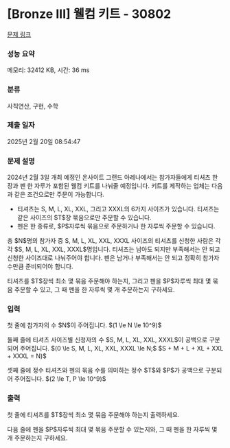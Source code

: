 # [Bronze III] 웰컴 키트 - 30802 

[문제 링크](https://www.acmicpc.net/problem/30802) 

### 성능 요약

메모리: 32412 KB, 시간: 36 ms

### 분류

사칙연산, 구현, 수학

### 제출 일자

2025년 2월 20일 08:54:47

### 문제 설명

<p>2024년 2월 3일 개최 예정인 온사이트 그랜드 아레나에서는 참가자들에게 티셔츠 한 장과 펜 한 자루가 포함된 웰컴 키트를 나눠줄 예정입니다. 키트를 제작하는 업체는 다음과 같은 조건으로만 주문이 가능합니다.</p>

<ul>
	<li>티셔츠는 S, M, L, XL, XXL, 그리고 XXXL의 6가지 사이즈가 있습니다. 티셔츠는 같은 사이즈의 $T$장 묶음으로만 주문할 수 있습니다.</li>
	<li>펜은 한 종류로, $P$자루씩 묶음으로 주문하거나 한 자루씩 주문할 수 있습니다.</li>
</ul>

<p>총 $N$명의 참가자 중 S, M, L, XL, XXL, XXXL 사이즈의 티셔츠를 신청한 사람은 각각 $S, M, L, XL, XXL, XXXL$명입니다. 티셔츠는 남아도 되지만 부족해서는 안 되고 신청한 사이즈대로 나눠주어야 합니다. 펜은 남거나 부족해서는 안 되고 정확히 참가자 수만큼 준비되어야 합니다.</p>

<p>티셔츠를 $T$장씩 최소 몇 묶음 주문해야 하는지, 그리고 펜을 $P$자루씩 최대 몇 묶음 주문할 수 있고, 그 때 펜을 한 자루씩 몇 개 주문하는지 구하세요.</p>

### 입력 

 <p>첫 줄에 참가자의 수 $N$이 주어집니다. $(1 \le N \le 10^9)$</p>

<p>둘째 줄에 티셔츠 사이즈별 신청자의 수 $S, M, L, XL, XXL, XXXL$이 공백으로 구분되어 주어집니다. $(0 \le S, M, L, XL, XXL, XXXL \le N;$ $S + M + L + XL + XXL + XXXL = N)$</p>

<p>셋째 줄에 정수 티셔츠와 펜의 묶음 수를 의미하는 정수 $T$와 $P$가 공백으로 구분되어 주어집니다. $(2 \le T, P \le 10^9)$</p>

### 출력 

 <p>첫 줄에 티셔츠를 $T$장씩 최소 몇 묶음 주문해야 하는지 출력하세요.</p>

<p>다음 줄에 펜을 $P$자루씩 최대 몇 묶음 주문할 수 있는지와, 그 때 펜을 한 자루씩 몇 개 주문하는지 구하세요.</p>

